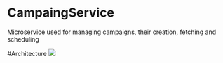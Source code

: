 # CampaingService
Microservice used for managing campaigns, their creation, fetching and scheduling

#Architecture
<img src="http://svgshare.com/i/Y87.svg">
